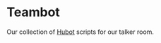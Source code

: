 Teambot
=======

Our collection of [Hubot](https://github.com/github/hubot) scripts for our talker room.